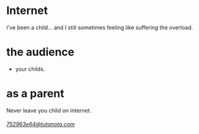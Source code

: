# Internet

I've been a child... and I still sometimes feeling like suffering the overload.

# the audience

- your childs.

# as a parent

Never leave you child on internet.

###### 752963e64@tutanota.com
